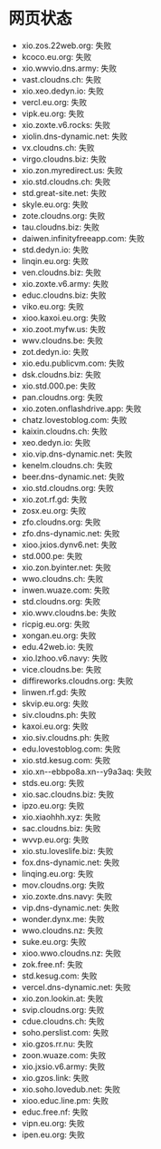 # 网页状态
- xio.zos.22web.org: 失败
- kcoco.eu.org: 失败
- xio.wwvio.dns.army: 失败
- vast.cloudns.ch: 失败
- xio.xeo.dedyn.io: 失败
- vercl.eu.org: 失败
- vipk.eu.org: 失败
- xio.zoxte.v6.rocks: 失败
- xiolin.dns-dynamic.net: 失败
- vx.cloudns.ch: 失败
- virgo.cloudns.biz: 失败
- xio.zon.myredirect.us: 失败
- xio.std.cloudns.ch: 失败
- std.great-site.net: 失败
- skyle.eu.org: 失败
- zote.cloudns.org: 失败
- tau.cloudns.biz: 失败
- daiwen.infinityfreeapp.com: 失败
- std.dedyn.io: 失败
- linqin.eu.org: 失败
- ven.cloudns.biz: 失败
- xio.zoxte.v6.army: 失败
- educ.cloudns.biz: 失败
- viko.eu.org: 失败
- xioo.kaxoi.eu.org: 失败
- xio.zoot.myfw.us: 失败
- wwv.cloudns.be: 失败
- zot.dedyn.io: 失败
- xio.edu.publicvm.com: 失败
- dsk.cloudns.biz: 失败
- xio.std.000.pe: 失败
- pan.cloudns.org: 失败
- xio.zoten.onflashdrive.app: 失败
- chatz.lovestoblog.com: 失败
- kaixin.cloudns.ch: 失败
- xeo.dedyn.io: 失败
- xio.vip.dns-dynamic.net: 失败
- kenelm.cloudns.ch: 失败
- beer.dns-dynamic.net: 失败
- xio.std.cloudns.org: 失败
- xio.zot.rf.gd: 失败
- zosx.eu.org: 失败
- zfo.cloudns.org: 失败
- zfo.dns-dynamic.net: 失败
- xioo.jxios.dynv6.net: 失败
- std.000.pe: 失败
- xio.zon.byinter.net: 失败
- wwo.cloudns.ch: 失败
- inwen.wuaze.com: 失败
- std.cloudns.org: 失败
- xio.wwv.cloudns.be: 失败
- ricpig.eu.org: 失败
- xongan.eu.org: 失败
- edu.42web.io: 失败
- xio.lzhoo.v6.navy: 失败
- vice.cloudns.be: 失败
- diffireworks.cloudns.org: 失败
- linwen.rf.gd: 失败
- skvip.eu.org: 失败
- siv.cloudns.ph: 失败
- kaxoi.eu.org: 失败
- xio.siv.cloudns.ph: 失败
- edu.lovestoblog.com: 失败
- xio.std.kesug.com: 失败
- xio.xn--ebbpo8a.xn--y9a3aq: 失败
- stds.eu.org: 失败
- xio.sac.cloudns.biz: 失败
- ipzo.eu.org: 失败
- xio.xiaohhh.xyz: 失败
- sac.cloudns.biz: 失败
- wvvp.eu.org: 失败
- xio.stu.loveslife.biz: 失败
- fox.dns-dynamic.net: 失败
- linqing.eu.org: 失败
- mov.cloudns.org: 失败
- xio.zoxte.dns.navy: 失败
- vip.dns-dynamic.net: 失败
- wonder.dynx.me: 失败
- wwo.cloudns.nz: 失败
- suke.eu.org: 失败
- xioo.wwo.cloudns.nz: 失败
- zok.free.nf: 失败
- std.kesug.com: 失败
- vercel.dns-dynamic.net: 失败
- xio.zon.lookin.at: 失败
- svip.cloudns.org: 失败
- cdue.cloudns.ch: 失败
- soho.perslist.com: 失败
- xio.gzos.rr.nu: 失败
- zoon.wuaze.com: 失败
- xio.jxsio.v6.army: 失败
- xio.gzos.link: 失败
- xio.soho.lovedub.net: 失败
- xioo.educ.line.pm: 失败
- educ.free.nf: 失败
- vipn.eu.org: 失败
- ipen.eu.org: 失败
